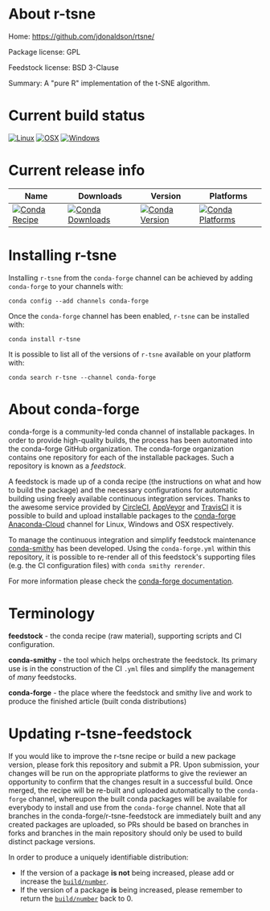 About r-tsne
============

Home: https://github.com/jdonaldson/rtsne/

Package license: GPL

Feedstock license: BSD 3-Clause

Summary: A "pure R" implementation of the t-SNE algorithm.



Current build status
====================

[![Linux](https://img.shields.io/circleci/project/github/conda-forge/r-tsne-feedstock/master.svg?label=Linux)](https://circleci.com/gh/conda-forge/r-tsne-feedstock)
[![OSX](https://img.shields.io/travis/conda-forge/r-tsne-feedstock/master.svg?label=macOS)](https://travis-ci.org/conda-forge/r-tsne-feedstock)
[![Windows](https://img.shields.io/appveyor/ci/conda-forge/r-tsne-feedstock/master.svg?label=Windows)](https://ci.appveyor.com/project/conda-forge/r-tsne-feedstock/branch/master)

Current release info
====================

| Name | Downloads | Version | Platforms |
| --- | --- | --- | --- |
| [![Conda Recipe](https://img.shields.io/badge/recipe-r--tsne-green.svg)](https://anaconda.org/conda-forge/r-tsne) | [![Conda Downloads](https://img.shields.io/conda/dn/conda-forge/r-tsne.svg)](https://anaconda.org/conda-forge/r-tsne) | [![Conda Version](https://img.shields.io/conda/vn/conda-forge/r-tsne.svg)](https://anaconda.org/conda-forge/r-tsne) | [![Conda Platforms](https://img.shields.io/conda/pn/conda-forge/r-tsne.svg)](https://anaconda.org/conda-forge/r-tsne) |

Installing r-tsne
=================

Installing `r-tsne` from the `conda-forge` channel can be achieved by adding `conda-forge` to your channels with:

```
conda config --add channels conda-forge
```

Once the `conda-forge` channel has been enabled, `r-tsne` can be installed with:

```
conda install r-tsne
```

It is possible to list all of the versions of `r-tsne` available on your platform with:

```
conda search r-tsne --channel conda-forge
```


About conda-forge
=================

conda-forge is a community-led conda channel of installable packages.
In order to provide high-quality builds, the process has been automated into the
conda-forge GitHub organization. The conda-forge organization contains one repository
for each of the installable packages. Such a repository is known as a *feedstock*.

A feedstock is made up of a conda recipe (the instructions on what and how to build
the package) and the necessary configurations for automatic building using freely
available continuous integration services. Thanks to the awesome service provided by
[CircleCI](https://circleci.com/), [AppVeyor](https://www.appveyor.com/)
and [TravisCI](https://travis-ci.org/) it is possible to build and upload installable
packages to the [conda-forge](https://anaconda.org/conda-forge)
[Anaconda-Cloud](https://anaconda.org/) channel for Linux, Windows and OSX respectively.

To manage the continuous integration and simplify feedstock maintenance
[conda-smithy](https://github.com/conda-forge/conda-smithy) has been developed.
Using the ``conda-forge.yml`` within this repository, it is possible to re-render all of
this feedstock's supporting files (e.g. the CI configuration files) with ``conda smithy rerender``.

For more information please check the [conda-forge documentation](https://conda-forge.org/docs/).

Terminology
===========

**feedstock** - the conda recipe (raw material), supporting scripts and CI configuration.

**conda-smithy** - the tool which helps orchestrate the feedstock.
                   Its primary use is in the construction of the CI ``.yml`` files
                   and simplify the management of *many* feedstocks.

**conda-forge** - the place where the feedstock and smithy live and work to
                  produce the finished article (built conda distributions)


Updating r-tsne-feedstock
=========================

If you would like to improve the r-tsne recipe or build a new
package version, please fork this repository and submit a PR. Upon submission,
your changes will be run on the appropriate platforms to give the reviewer an
opportunity to confirm that the changes result in a successful build. Once
merged, the recipe will be re-built and uploaded automatically to the
`conda-forge` channel, whereupon the built conda packages will be available for
everybody to install and use from the `conda-forge` channel.
Note that all branches in the conda-forge/r-tsne-feedstock are
immediately built and any created packages are uploaded, so PRs should be based
on branches in forks and branches in the main repository should only be used to
build distinct package versions.

In order to produce a uniquely identifiable distribution:
 * If the version of a package **is not** being increased, please add or increase
   the [``build/number``](https://conda.io/docs/user-guide/tasks/build-packages/define-metadata.html#build-number-and-string).
 * If the version of a package **is** being increased, please remember to return
   the [``build/number``](https://conda.io/docs/user-guide/tasks/build-packages/define-metadata.html#build-number-and-string)
   back to 0.
